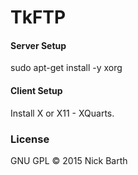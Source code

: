 # TkFTP

#### Server Setup
sudo apt-get install -y xorg

#### Client Setup
Install X or X11 - XQuarts.

### License

GNU GPL &copy; 2015 Nick Barth

